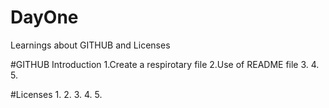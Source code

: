 # DayOne
Learnings about GITHUB and Licenses

#GITHUB Introduction
1.Create a respirotary file
2.Use of README file
3.
4.
5.

#Licenses
1.
2.
3.
4.
5.
